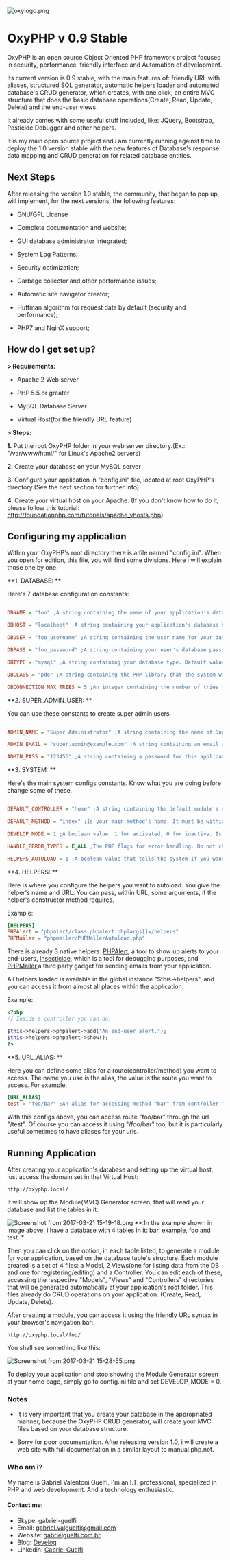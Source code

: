 ![oxylogo.png](https://bitbucket.org/repo/p6xdM7/images/2318018827-oxylogo.png)

# OxyPHP v 0.9 Stable #

OxyPHP is an open source Object Oriented PHP framework project focused in security, performance, friendly interface and Automation of development.

Its current version is 0.9 stable, with the main features of: friendly URL with aliases, structured SQL generator, automatic helpers loader and automated database's CRUD generator, which creates, with one click, an entire MVC structure that does the basic database operations(Create, Read, Update, Delete) and the end-user views.

It already comes with some useful stuff included, like: JQuery, Bootstrap, Pesticide Debugger and other helpers.

It is my main open source project and i am currently running against time to deploy the 1.0 version stable with the new features of Database's response data mapping and CRUD generation for related database entities.



## Next Steps ##


After releasing the version 1.0 stable, the community, that began to pop up, will implement, for the next versions, the following features:

- GNU/GPL License

- Complete documentation and website;

- GUI database administrator integrated;

- System Log Patterns;

- Security optimization;

- Garbage collector and other performance issues;

- Automatic site navigator creator;

- Huffman algorithm for request data by default (security and performance);

- PHP7 and NginX support;



## How do I get set up? ##


**> Requirements:**

- Apache 2 Web server

- PHP 5.5 or greater

- MySQL Database Server

- Virtual Host(for the friendly URL feature)


**> Steps:**

**1.** Put the root OxyPHP folder in your web server directory.(Ex.: "/var/www/html/" for Linux's Apache2 servers)

**2.** Create your database on your MySQL server

**3.** Configure your application in "config.ini" file, located at root OxyPHP's directory.(See the next section for further info)

**4.** Create your virtual host on your Apache. (If you don't know how to do it, please follow this tutorial: http://foundationphp.com/tutorials/apache_vhosts.php)



## Configuring my application ##

Within your OxyPHP's root directory there is a file named "config.ini". When you open for edition, this file, you will find some divisions. Here i will explain those one by one.

**1. DATABASE: ** 

Here's 7 database configuration constants:
```ini

DBNAME = "foo" ;A string containing the name of your application's database.(Ex.: "foo_app_db");

DBHOST = "localhost" ;A string containing your application's database host address.(Ex.: "localhost");

DBUSER = "foo_username" ;A string containing the user name for your database.(Ex.: "foo_app_db_user");

DBPASS = "foo_password" ;A string containing your user's database password.

DBTYPE = "mysql" ;A string containing your database type. Default value is "mysql". (it does not support other database types in the current version)

DBCLASS = "pdo" ;A string containing the PHP library that the system will use to manage database. Currently it supports "mysqli" and "pdo"(default);

DBCONNECTION_MAX_TRIES = 5 ;An integer containing the number of tries that the application will do to connect to database before it fails. Default value is 5. (Database connection persistence)

```

**2. SUPER_ADMIN_USER: **

You can use these constants to create super admin users.

```ini

ADMIN_NAME = "Super Administrator" ;A string containing the name of Super Admin User.(Ex.: "Super Administrator");

ADMIN_EMAIL = "super.admin@example.com" ;A string containing an email address that can be used to contact the application's administrator or login;

ADMIN_PASS = "123456" ;A string containing a password for this application's Super Administrator User, for login purposes;

```

**3. SYSTEM: **

Here's the main system configs constants. Know what you are doing before change some of these.

```ini

DEFAULT_CONTROLLER = "home" ;A string containing the default module's name of your application. It is the controller that will work on your home page.(default value is "home");

DEFAULT_METHOD = "index" ;Is your main method's name. It must be within your default controller.(default value is "index");

DEVELOP_MODE = 1 ;A boolean value. 1 for activated, 0 for inactive. Is the develop mode that you will use to generate your CRUD and MVC files automatically. See more in Running Application Section.(default value is 1);

HANDLE_ERROR_TYPES = E_ALL ;The PHP flags for error handling. Do not change this unless you know exactly what you're doing.

HELPERS_AUTOLOAD = 1 ;A boolean value that tells the system if you want to load helpers automatically. 1 to Yes, 0 to No. To see how helpers works in OxyPHP, go to Helpers section, within this documentation.(default value is 1);

```

**4. HELPERS: **

Here is where you configure the helpers you want to autoload. You give the helper's name and URL. You can pass, within URL, some arguments, if the helper's constructor method requires.

Example:
```ini
[HELPERS]
PHPAlert = "phpalert/class.phpalert.php?args[]=/helpers"
PHPMailer = "phpmailer/PHPMailerAutoload.php"
```
There is already 3 native helpers: [PHPAlert](https://bitbucket.org/gabriel-guelfi/php-alert), a tool to show up alerts to your end-users, [Insecticide](https://bitbucket.org/gabriel-guelfi/insecticide), which is a tool for debugging purposes, and [PHPMailer](https://github.com/PHPMailer/PHPMailer),a third party gadget for sending emails from your application.

All helpers loaded is available in the global instance "$this->helpers", and you can access it from almost all places within the application.

Example:
```php
<?php
// Inside a controller you can do:

$this->helpers->phpalert->add("An end-user alert.");
$this->helpers->phpalert->show();
?>
```

**5. URL_ALIAS: **

Here you can define some alias for a route(controller/method) you want to access. The name you use is the alias, the value is the route you want to access. 
For example:
```ini
[URL_ALIAS]
test = "foo/bar" ;An alias for accessing method "bar" from controller "foo", using the word "test" in your URL

```

With this configs above, you can access route "foo/bar" through the url "/test". Of course you can access it using "/foo/bar" too, but it is particularly useful sometimes to have aliases for your urls.


## Running Application ##

After creating your application's database and setting up the virtual host, just access the domain set in that Virtual Host:

```
http://oxyphp.local/
```

It will show up the Module(MVC) Generator screen, that will read your database and list the tables in it:

![Screenshot from 2017-03-21 15-19-18.png](https://bitbucket.org/repo/p6xdM7/images/3280251291-Screenshot%20from%202017-03-21%2015-19-18.png)
**:In the example shown in image above, i have a database with 4 tables in it: bar, example, foo and test.
*


Then you can click on the option, in each table listed, to generate a module for your application, based on the database table's structure. Each module created is a set of 4 files: a Model, 2 Views(one for listing data from the DB and one for registering/editing) and a Controller. You can edit each of these, accessing the respective "Models", "Views" and "Controllers" directories that will be generated automatically at your application's root folder. This files already do CRUD operations on your application. (Create, Read, Update, Delete).

After creating a module, you can access it using the friendly URL syntax in your browser's navigation bar:

```
http://oxyphp.local/foo/
```

You shall see something like this:

![Screenshot from 2017-03-21 15-28-55.png](https://bitbucket.org/repo/p6xdM7/images/1366632440-Screenshot%20from%202017-03-21%2015-28-55.png)

To deploy your application and stop showing the Module Generator screen at your home page, simply go to config.ini file and set DEVELOP_MODE = 0.



### Notes ###

- It is very important that you create your database in the appropriated manner, because the OxyPHP CRUD generator, will create your MVC files based on your database structure.

- Sorry for poor documentation. After releasing version 1.0, i will create a web site with full documentation in a similar layout to manual.php.net.



### Who am i? ###

My name is Gabriel Valentoni Guelfi. I'm an I.T. professional, specialized in PHP and web development. And a technology enthusiastic.

#### Contact me: ####
* Skype: gabriel-guelfi
* Email: gabriel.valguelfi@gmail.com
* Website: [gabrielguelfi.com.br](http://gabrielguelfi.com.br)
* Blog: [Develog](http://blog.gabrielguelfi.com.br)
* Linkedin: [Gabriel Guelfi](https://br.linkedin.com/in/gabriel-valentoni-guelfi-30ba8b4b)
